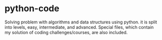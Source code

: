# python-code
Solving problem with algorithms and data structures using python.
it is split into levels, easy, intermediate, and advanced.
Special files, which contain my solution of coding challenges/courses, are also included.
